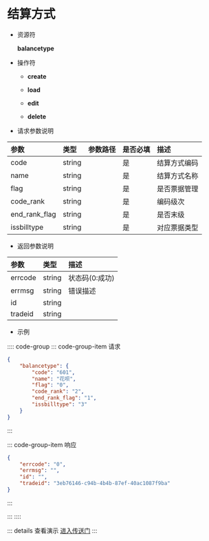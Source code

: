 # 结算方式

- 资源符

  **balancetype**
  
- 操作符

  - **create** <Badge type="tip" text="v1" vertical="top" />

  - **load** <Badge type="tip" text="v2" vertical="top" />

  - **edit** <Badge type="tip" text="v2" vertical="top" />

  - **delete** <Badge type="tip" text="v2" vertical="top" />

- 请求参数说明

|参数				|类型	|参数路径	|是否必填	|描述					|
|:-					|:-		|:-			|:-			|:-						|
|code				|string |			|是			|结算方式编码				|
|name				|string |			|是			|结算方式名称				|
|flag				|string	|			|是			|是否票据管理				|
|code_rank			|string	|			|是			|编码级次				|
|end_rank_flag		|string	|			|是			|是否末级				|
|issbilltype		|string	|			|是			|对应票据类型				|

- 返回参数说明

|参数   |类型     |描述           |
|:-     |:-       |:-            |
|errcode|string   |状态码(0:成功) |
|errmsg |string   |错误描述       |
|id     |string   |               |
|tradeid|string   |               |

- 示例

:::: code-group
::: code-group-item 请求

```json
{
    "balancetype": {
        "code": "601",
        "name": "花呗",
        "flag": "0",
        "code_rank": "2",
        "end_rank_flag": "1",
        "issbilltype": "3"
    }
}
```

:::

::: code-group-item 响应

```json
{
    "errcode": "0",
    "errmsg": "",
    "id": "",
    "tradeid": "3eb76146-c94b-4b4b-87ef-40ac1087f9ba"
}
```

:::

:::
::::

::: details 查看演示
[进入传送门](http://47.117.141.19/gif/balancetype.gif)
:::
